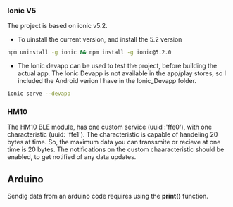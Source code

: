 ### Ionic V5
The project is based on ionic v5.2.

* To uinstall the current version, and install the 5.2 version
```bash
npm uninstall -g ionic && npm install -g ionic@5.2.0
```
* The Ionic devapp can be used to test the project, before building the actual app. The Ionic Devapp is not available in the app/play stores, so I included the Android verion I have in the Ionic_Devapp folder.
```bash
ionic serve --devapp
```

### HM10

The HM10 BLE module, has one custom service (uuid :'ffe0'), with one characteristic (uuid: 'ffe1'). The characteristic is capable of handeling 20 bytes at time. So, the maximum data you can transsmite or recieve at one time is 20 bytes.
The notifications on the custom chaaracteristic should be enabled, to get notified of any data updates.

## Arduino

Sendig data from an arduino code requires using the **print()** function.

###

